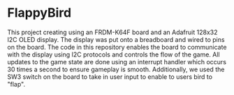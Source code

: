 # FlappyBird
This project creating using an FRDM-K64F board and an Adafruit 128x32 I2C OLED display. The display was put onto a breadboard and wired to pins on the board. The code in this repository enables the board to communicate with the display using I2C protocols and controls the flow of the game. All updates to the game state are done using an interrupt handler which occurs 30 times a second to ensure gameplay is smooth. Additionally, we used the SW3 switch on the board to take in user input to enable to users bird to "flap".
